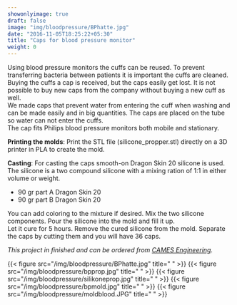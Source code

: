 ```yaml
---
showonlyimage: true
draft: false
image: "img/bloodpressure/BPhatte.jpg"
date: "2016-11-05T18:25:22+05:30"
title: "Caps for blood pressure monitor"
weight: 0
---
```


Using blood pressure monitors the cuffs can be reused. To prevent transferring bacteria between patients it is important the cuffs are cleaned. Buying the cuffs a cap is received, but the caps easily get lost. It is not possible to buy new caps from the company without buying a new cuff as well.      
We made caps that prevent water from entering the cuff when washing and can be made easily and in big quantities. The caps are placed on the tube so water can not enter the cuffs.   
The cap fits Philips blood pressure monitors both mobile and stationary.  

**Printing the molds**: Print the STL file (silicone_propper.stl) directly on a 3D printer in PLA to create the mold.   

**Casting**: For casting the caps smooth-on Dragon Skin 20 silicone is used. The silicone is a two compound silicone with a mixing ration of 1:1 in either volume or weight.
- 90 gr part A Dragon Skin 20
- 90 gr part B Dragon Skin 20

You can add coloring to the mixture if desired. Mix the two silicone components. Pour the silicone into the mold and fill it up.   
Let it cure for 5 hours. Remove the cured silicone from the mold. Separate the caps by cutting them and you will have 36 caps.

*This project in finished and can be ordered from [CAMES Engineering](https://cames.dk/services/3d-print/).*  

{{< figure src="/img/bloodpressure/BPhatte.jpg" title=" " >}}
{{< figure src="/img/bloodpressure/bpprop.jpg" title=" " >}}
{{< figure src="/img/bloodpressure/silikoneprop.jpg" title=" " >}}
{{< figure src="/img/bloodpressure/bpmold.jpg" title=" " >}}
{{< figure src="/img/bloodpressure/moldblood.JPG" title=" " >}}
